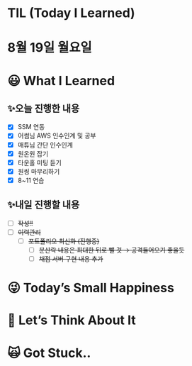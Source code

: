 # TIL (Today I Learned)

# 8월 19일 월요일

# 😃 What I Learned

## ✨오늘 진행한 내용

- [x]  SSM 연동
- [x]  어썸님 AWS 인수인계 및 공부
- [x]  매튜님 간단 인수인계
- [x]  원온원 잡기
- [x]  타운홀 미팅 듣기
- [x]  원씽 마무리하기
- [x]  8~11 연습

## ✨내일 진행할 내용

- [ ]  ~~작성!!~~
- [ ]  ~~이력관리~~
    - [ ]  ~~포트폴리오 최신화 (진행중)~~
        - [ ]  ~~분산락 내용은 최대한 뒤로 뺄 것 → 공격들어오기 좋을듯~~
        - [ ]  ~~채점 서버 구현 내용 추가~~

# 😜 Today’s Small Happiness

# 🧐 Let’s Think About It

# 🙀 Got Stuck..